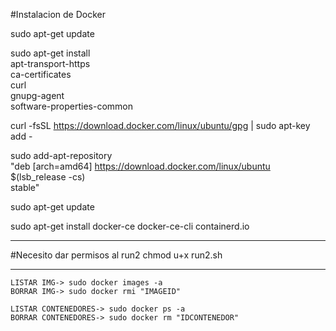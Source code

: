 #Instalacion de Docker

sudo apt-get update

sudo apt-get install \
 apt-transport-https \
 ca-certificates \
 curl \
 gnupg-agent \
 software-properties-common

curl -fsSL https://download.docker.com/linux/ubuntu/gpg | sudo apt-key add -

sudo add-apt-repository \
 "deb [arch=amd64] https://download.docker.com/linux/ubuntu \
 $(lsb_release -cs) \
 stable"

sudo apt-get update

sudo apt-get install docker-ce docker-ce-cli containerd.io

------------------------------------------------

#Necesito dar permisos al run2
chmod u+x run2.sh

-----------------------------------------------

	LISTAR IMG-> sudo docker images -a
	BORRAR IMG-> sudo docker rmi "IMAGEID"

	LISTAR CONTENEDORES-> sudo docker ps -a 
	BORRAR CONTENEDORES-> sudo docker rm "IDCONTENEDOR"
